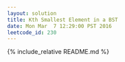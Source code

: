 ```yaml
---
layout: solution
title: Kth Smallest Element in a BST
date: Mon Mar  7 12:29:00 PST 2016
leetcode_id: 230
---
```

{% include_relative README.md %}
